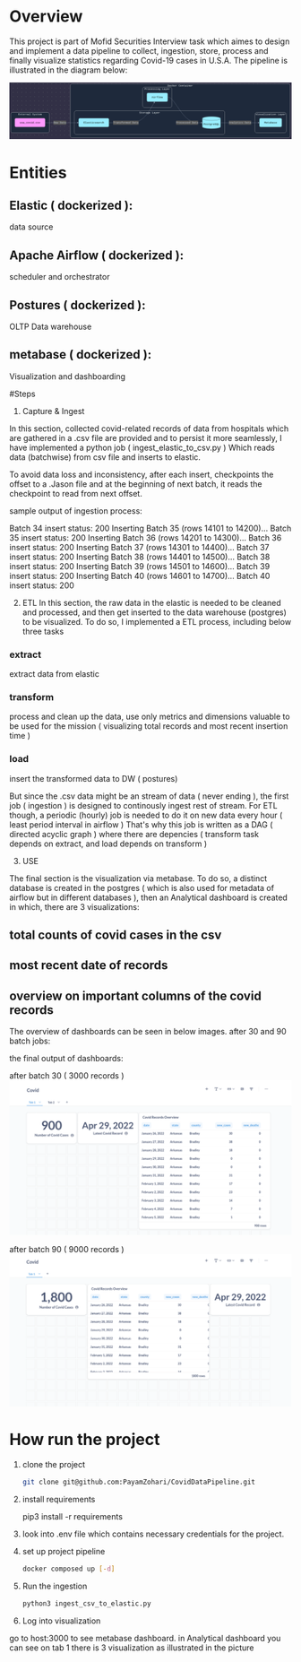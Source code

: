 # Overview
This project is part of Mofid Securities Interview task which aimes to design and implement a data pipeline to collect, ingestion, store, process and finally visualize statistics regarding Covid-19 cases in U.S.A. The pipeline is illustrated in the diagram below:

![data pipeline overview.png](plots/data%20pipeline%20overview.png)

# Entities 

## Elastic ( dockerized ): 
data source

## Apache Airflow ( dockerized ): 
scheduler and orchestrator

## Postures ( dockerized ):
OLTP Data warehouse 

## metabase ( dockerized ):
Visualization and dashboarding

#Steps

1. Capture & Ingest
   
In this section, collected covid-related records of data from hospitals which are gathered in a .csv file are provided and to persist it more seamlessly, I have implemented a python job ( ingest_elastic_to_csv.py ) Which reads data (batchwise) from csv file and inserts to elastic.

To avoid data loss and inconsistency, after each insert, checkpoints the offset to a .Jason file and at the beginning of next batch, it reads the checkpoint to read from next offset.

sample output of ingestion process:

Batch 34 insert status: 200
Inserting Batch 35 (rows 14101 to 14200)...
Batch 35 insert status: 200
Inserting Batch 36 (rows 14201 to 14300)...
Batch 36 insert status: 200
Inserting Batch 37 (rows 14301 to 14400)...
Batch 37 insert status: 200
Inserting Batch 38 (rows 14401 to 14500)...
Batch 38 insert status: 200
Inserting Batch 39 (rows 14501 to 14600)...
Batch 39 insert status: 200
Inserting Batch 40 (rows 14601 to 14700)...
Batch 40 insert status: 200


2. ETL
In this section, the raw data in the elastic is needed to be cleaned and processed, and then get inserted to the data warehouse (postgres) to be visualized.
To do so, I implemented a ETL process, including below three tasks

### extract

extract data from elastic 

### transform 
process and clean up the data, use only metrics and dimensions valuable to be used for the mission ( visualizing total records and most recent insertion time )

### load

insert the transformed data to DW ( postures)

But since the .csv data might be an stream of data ( never ending ), the first job ( ingestion ) is designed to continously ingest rest of stream. For ETL though, a periodic (hourly) job is needed to do it on new data every hour ( least period interval in airflow )
That's why this job is written as a DAG ( directed acyclic graph ) where there are depencies ( transform task depends on extract, and load depends on transform )

3. USE

The final section is the visualization via metabase. To do so, a distinct database is created in the postgres ( which is also used for metadata of airflow but in different databases ), then an Analytical dashboard is created in which, there are 3 visualizations:

## total counts of covid cases in the csv 

## most recent date of records 

## overview on important columns of the covid records 

The overview of dashboards can be seen in below images. after 30 and 90 batch jobs:

the final output of dashboards:

after batch 30 ( 3000 records )
![metabase-after batch 30.png](plots/metabase-after%20batch%2030.png)

after batch 90 ( 9000 records )
![metabase-after batch 90.png](plots/metabase-after%20batch%2090.png)




# How run the project

1. clone the project
   
   ```bash
   git clone git@github.com:PayamZohari/CovidDataPipeline.git
   ```

2. install requirements
   
   pip3 install -r requirements

3. look into .env file which contains necessary credentials for the project.

4. set up project pipeline

   ```bash
   docker composed up [-d]
   ```

5. Run the ingestion
   
   ```bash
   python3 ingest_csv_to_elastic.py
   ```
6. Log into visualization

go to host:3000 to see metabase  dashboard. in Analytical dashboard you can see on tab 1 there is 3 visualization as illustrated in the picture
